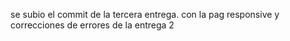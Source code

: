 se subio el commit de la tercera entrega. con la pag responsive y correcciones de errores de la entrega 2 
